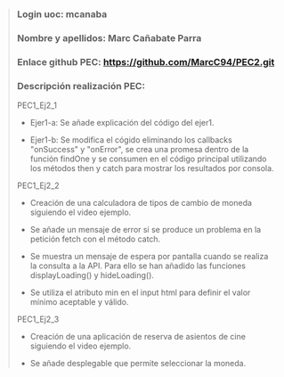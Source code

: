 >### Login uoc: mcanaba
>
>### Nombre y apellidos: Marc Cañabate Parra
>
>### Enlace github PEC: https://github.com/MarcC94/PEC2.git
>
>### Descripción realización PEC:
>
> PEC1_Ej2_1 
>
> - Ejer1-a: Se añade explicación del código del ejer1.
>
> - Ejer1-b: Se modifica el cógido eliminando los callbacks "onSuccess" y "onError", se crea una promesa
> dentro de la función findOne y se consumen en el código principal utilizando los métodos then y catch
> para mostrar los resultados por consola.
>
> PEC1_Ej2_2 
>
> - Creación de una calculadora de tipos de cambio de moneda siguiendo el video ejemplo.
> 
> - Se añade un mensaje de error si se produce un problema en la petición fetch con el método catch.
>
> - Se muestra un mensaje de espera por pantalla cuando se realiza la consulta a la API. Para ello se han 
> añadido las funciones displayLoading() y hideLoading().
>
> - Se utiliza el atributo min en el input html para definir el valor mínimo aceptable y válido.
>
> PEC1_Ej2_3 
>
> - Creación de una aplicación de reserva de asientos de cine siguiendo el video ejemplo.
> 
> - Se añade desplegable que permite seleccionar la moneda.